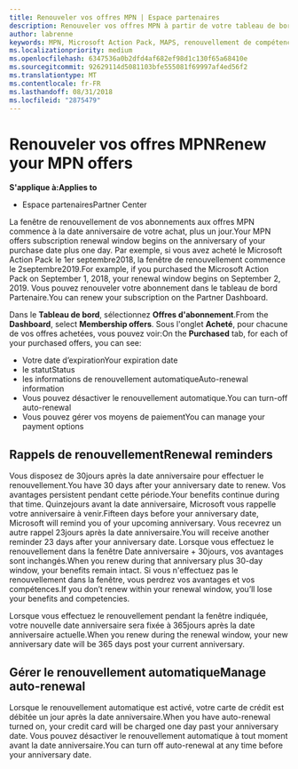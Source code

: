 ```yaml
---
title: Renouveler vos offres MPN | Espace partenaires
description: Renouveler vos offres MPN à partir de votre tableau de bord Partenaire
author: labrenne
keywords: MPN, Microsoft Action Pack, MAPS, renouvellement de compétence, date de renouvellement
ms.localizationpriority: medium
ms.openlocfilehash: 6347536a0b2dfd4af682ef98d1c130f65a68410e
ms.sourcegitcommit: 92629114d5081103bfe555081f69997af4ed56f2
ms.translationtype: MT
ms.contentlocale: fr-FR
ms.lasthandoff: 08/31/2018
ms.locfileid: "2875479"
---
```

# <a name="renew-your-mpn-offers"></a><span data-ttu-id="50f50-104">Renouveler vos offres MPN</span><span class="sxs-lookup"><span data-stu-id="50f50-104">Renew your MPN offers</span></span>

**<span data-ttu-id="50f50-105">S'applique à:</span><span class="sxs-lookup"><span data-stu-id="50f50-105">Applies to</span></span>**

- <span data-ttu-id="50f50-106">Espace partenaires</span><span class="sxs-lookup"><span data-stu-id="50f50-106">Partner Center</span></span>

<span data-ttu-id="50f50-107">La fenêtre de renouvellement de vos abonnements aux offres MPN commence à la date anniversaire de votre achat, plus un jour.</span><span class="sxs-lookup"><span data-stu-id="50f50-107">Your MPN offers subscription renewal window begins on the anniversary of your purchase date plus one day.</span></span> <span data-ttu-id="50f50-108">Par exemple, si vous avez acheté le Microsoft Action Pack le 1er septembre2018, la fenêtre de renouvellement commence le 2septembre2019.</span><span class="sxs-lookup"><span data-stu-id="50f50-108">For example, if you purchased the Microsoft Action Pack on September 1, 2018, your renewal window begins on September 2, 2019.</span></span> <span data-ttu-id="50f50-109">Vous pouvez renouveler votre abonnement dans le tableau de bord Partenaire.</span><span class="sxs-lookup"><span data-stu-id="50f50-109">You can renew your subscription on the Partner Dashboard.</span></span>

<span data-ttu-id="50f50-110">Dans le **Tableau de bord**, sélectionnez **Offres d'abonnement**.</span><span class="sxs-lookup"><span data-stu-id="50f50-110">From the **Dashboard**, select **Membership offers**.</span></span>
<span data-ttu-id="50f50-111">Sous l'onglet **Acheté**, pour chacune de vos offres achetées, vous pouvez voir:</span><span class="sxs-lookup"><span data-stu-id="50f50-111">On the **Purchased** tab, for each of your purchased offers, you can see:</span></span>

- <span data-ttu-id="50f50-112">Votre date d’expiration</span><span class="sxs-lookup"><span data-stu-id="50f50-112">Your expiration date</span></span>
- <span data-ttu-id="50f50-113">le statut</span><span class="sxs-lookup"><span data-stu-id="50f50-113">Status</span></span>
- <span data-ttu-id="50f50-114">les informations de renouvellement automatique</span><span class="sxs-lookup"><span data-stu-id="50f50-114">Auto-renewal information</span></span>
- <span data-ttu-id="50f50-115">Vous pouvez désactiver le renouvellement automatique.</span><span class="sxs-lookup"><span data-stu-id="50f50-115">You can turn-off auto-renewal</span></span>
- <span data-ttu-id="50f50-116">Vous pouvez gérer vos moyens de paiement</span><span class="sxs-lookup"><span data-stu-id="50f50-116">You can manage your payment options</span></span>

## <a name="renewal-reminders"></a><span data-ttu-id="50f50-117">Rappels de renouvellement</span><span class="sxs-lookup"><span data-stu-id="50f50-117">Renewal reminders</span></span>

<span data-ttu-id="50f50-118">Vous disposez de 30jours après la date anniversaire pour effectuer le renouvellement.</span><span class="sxs-lookup"><span data-stu-id="50f50-118">You have 30 days after your anniversary date to renew.</span></span> <span data-ttu-id="50f50-119">Vos avantages persistent pendant cette période.</span><span class="sxs-lookup"><span data-stu-id="50f50-119">Your benefits continue during that time.</span></span> <span data-ttu-id="50f50-120">Quinzejours avant la date anniversaire, Microsoft vous rappelle votre anniversaire à venir.</span><span class="sxs-lookup"><span data-stu-id="50f50-120">Fifteen days before your anniversary date, Microsoft will remind you of your upcoming anniversary.</span></span> <span data-ttu-id="50f50-121">Vous recevrez un autre rappel 23jours après la date anniversaire.</span><span class="sxs-lookup"><span data-stu-id="50f50-121">You will receive another reminder 23 days after your anniversary date.</span></span> <span data-ttu-id="50f50-122">Lorsque vous effectuez le renouvellement dans la fenêtre Date anniversaire + 30jours, vos avantages sont inchangés.</span><span class="sxs-lookup"><span data-stu-id="50f50-122">When you renew during that anniversary plus 30-day window, your benefits remain intact.</span></span> <span data-ttu-id="50f50-123">Si vous n'effectuez pas le renouvellement dans la fenêtre, vous perdrez vos avantages et vos compétences.</span><span class="sxs-lookup"><span data-stu-id="50f50-123">If you don’t renew within your renewal window, you’ll lose your benefits and competencies.</span></span>

<span data-ttu-id="50f50-124">Lorsque vous effectuez le renouvellement pendant la fenêtre indiquée, votre nouvelle date anniversaire sera fixée à 365jours après la date anniversaire actuelle.</span><span class="sxs-lookup"><span data-stu-id="50f50-124">When you renew during the renewal window, your new anniversary date will be 365 days post your current anniversary.</span></span>

## <a name="manage-auto-renewal"></a><span data-ttu-id="50f50-125">Gérer le renouvellement automatique</span><span class="sxs-lookup"><span data-stu-id="50f50-125">Manage auto-renewal</span></span>

<span data-ttu-id="50f50-126">Lorsque le renouvellement automatique est activé, votre carte de crédit est débitée un jour après la date anniversaire.</span><span class="sxs-lookup"><span data-stu-id="50f50-126">When you have auto-renewal turned on, your credit card will be charged one day past your anniversary date.</span></span> <span data-ttu-id="50f50-127">Vous pouvez désactiver le renouvellement automatique à tout moment avant la date anniversaire.</span><span class="sxs-lookup"><span data-stu-id="50f50-127">You can turn off auto-renewal at any time before your anniversary date.</span></span>